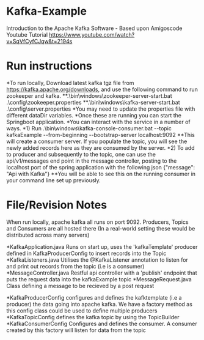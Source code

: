 # Kafka-Example
Introduction to the Apache Kafka Software - Based upon Amigoscode Youtube Tutorial https://www.youtube.com/watch?v=SqVfCyfCJqw&t=2194s

# Run instructions
*To run locally, Download latest kafka tgz file from https://kafka.apache.org/downloads, and use the following command to run zookeeper and kafka. 
**.\bin\windows\zookeeper-server-start.bat  .\config\zookeeper.properties
**.\bin\windows\kafka-server-start.bat .\config\server.properties
*You may need to update the properties file with different dataDir variables.
*Once these are running you can start the Springboot application.
*You can interact with the service in a number of ways.
*1) Run .\bin\windows\kafka-console-consumer.bat --topic kafkaExample --from-beginning --bootstrap-server localhost:9092 
**This will create a consumer server. If you populate the topic, you will see the newly added records here as they are consumed by the server.
*2) To add to producer and subsequently to the topic, one can use the api/v1/messages end point in the message controller, posting to the localhost port of the spring application with the following json {"message": "Api with Kafka"}
**You will be able to see this on the running consumer in your command line set up previously.

# File/Revision Notes
When run locally, apache kafka all runs on port 9092. Producers, Topics and Consumers are all hosted there (In a real-world setting these would be distributed across many servers)

*KafkaApplication.java	Runs on start up, uses the 'kafkaTemplate' producer defined in KafkaProducerConfig to insert records into the Topic
*KafkaListeners.java	Utilises the @KafkaListener annotation to listen for and print out records from the topic (i.e is a consumer)
*MessageController.java	Restful api controller with a 'publish' endpoint that puts the request data into the kafkaExample topic
*MessageRequest.java	Class defining a message to be recieved by a post request

*KafkaProducerConfig	configures and defines the kafktemplate (i.e a producer) the data going into apache kafka. We have a factory method as this config class could be used to define multiple producers
*KafkaTopicConfig	defines the kafka topic by using the TopicBuilder
*KafkaConsumerConfig	Configures and defines the consumer. A consumer created by this factory will listen for data from the topic
